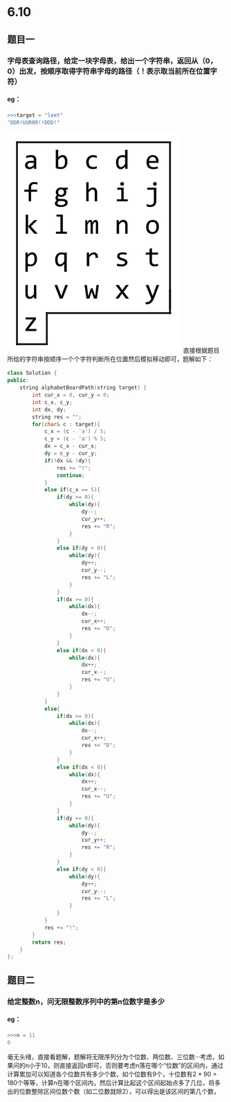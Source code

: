 # 6.10
## 题目一
### 字母表查询路径，给定一块字母表，给出一个字符串，返回从（0，0）出发，按顺序取得字符串字母的路径（！表示取当前所在位置字符）
#### eg：
```c++
>>>target = "leet"
"DDR!UURRR!!DDD!"
```
![输入图片说明](/imgs/2025-06-10/96VhH0XrmcMFYoO5.png)
直接根据题目所给的字符串按顺序一个个字符判断所在位置然后模拟移动即可，题解如下：
```c++
class Solution {
public:
    string alphabetBoardPath(string target) {
        int cur_x = 0, cur_y = 0;
        int c_x, c_y;
        int dx, dy;
        string res = "";
        for(char& c : target){
            c_x = (c - 'a') / 5;
            c_y = (c - 'a') % 5;
            dx = c_x - cur_x;
            dy = c_y - cur_y;
            if(!dx && !dy){
                res += "!";
                continue;
            }
            else if(c_x == 5){
                if(dy >= 0){
                    while(dy){
                        dy--;
                        cur_y++;
                        res += "R";
                    }
                }
                else if(dy < 0){
                    while(dy){
                        dy++;
                        cur_y--;
                        res += "L";
                    }
                }
                if(dx >= 0){
                    while(dx){
                        dx--;
                        cur_x++;
                        res += "D";
                    }
                }
                else if(dx < 0){
                    while(dx){
                        dx++;
                        cur_x--;
                        res += "U";
                    }
                }
            }
            else{
                if(dx >= 0){
                    while(dx){
                        dx--;
                        cur_x++;
                        res += "D";
                    }
                }
                else if(dx < 0){
                    while(dx){
                        dx++;
                        cur_x--;
                        res += "U";
                    }
                }
                if(dy >= 0){
                    while(dy){
                        dy--;
                        cur_y++;
                        res += "R";
                    }
                }
                else if(dy < 0){
                    while(dy){
                        dy++;
                        cur_y--;
                        res += "L";
                    }
                }
            }
            res += "!";
        }
        return res;
    }
};
```
## 题目二
### 给定整数n，问无限整数序列中的第n位数字是多少
#### eg：
```c++
>>>n = 11
0
```
毫无头绪，直接看题解，题解将无限序列分为个位数、两位数、三位数···考虑，如果问的n小于10，则直接返回n即可，否则要考虑n落在哪个“位数”的区间内，通过计算累加可以知道各个位数共有多少个数，如个位数有9个，十位数有2 * 90 = 180个等等，计算n在哪个区间内，然后计算比起这个区间起始点多了几位，将多出的位数整除区间位数个数（如二位数就除2），可以得出是该区间的第几个数，
<!--stackedit_data:
eyJoaXN0b3J5IjpbLTM3NjY0MTg2NiwxMzQxNzgzNiwyMDg4MT
c0NjM3XX0=
-->